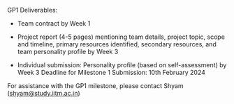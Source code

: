 GP1 Deliverables:

- Team contract by Week 1

- Project report (4-5 pages) mentioning team details, project topic, scope and timeline,
  primary resources identified, secondary resources, and team personality profile by Week 3

- Individual submission: Personality profile (based on self-assessment) by Week 3
  Deadline for Milestone 1 Submission: 10th February 2024

For assistance with the GP1 milestone, please contact Shyam (shyam@study.iitm.ac.in)
